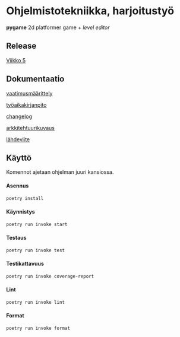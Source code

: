 # Ohjelmistotekniikka, harjoitustyö
**pygame** 2d platformer game + *level editor*

## Release
[Viikko 5](https://github.com/Zediyo/ot-harjoitustyo/releases/tag/viikko5)

## Dokumentaatio
[vaatimusmäärittely](dokumentaatio/vaatimusmaarittely.md)

[työaikakirjanpito](dokumentaatio/tuntikirjanpito.md)

[changelog](dokumentaatio/changelog.md)

[arkkitehtuurikuvaus](dokumentaatio/arkkitehtuuri.md)

[lähdeviite](dokumentaatio/lahdeviite.md)

## Käyttö
Komennot ajetaan ohjelman juuri kansiossa.

#### Asennus
```bash
poetry install
```
#### Käynnistys
```bash
poetry run invoke start
```
#### Testaus
```bash
poetry run invoke test
```
#### Testikattavuus
```bash
poetry run invoke coverage-report
```
#### Lint
```bash
poetry run invoke lint
```
#### Format
```bash
poetry run invoke format
```
